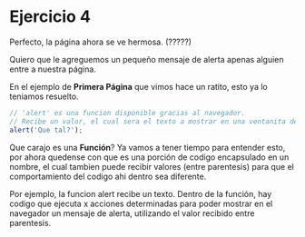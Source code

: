 # Ejercicio 4

Perfecto, la página ahora se ve hermosa. (?????)

Quiero que le agreguemos un pequeño mensaje de alerta apenas alguien entre a nuestra página.

En el ejemplo de **Primera Página** que vimos hace un ratito, esto ya lo teniamos resuelto.

```js
// 'alert' es una funcion disponible gracias al navegador. 
// Recibe un valor, el cual sera el texto a mostrar en una ventanita de alerta.
alert('Que tal?');
```

Que carajo es una **Función**? Ya vamos a tener tiempo para entender esto, por ahora quedense con que es una porción de codigo encapsulado en un nombre, el cual tambien puede recibir valores (entre parentesis) para que el comportamiento del codigo ahi dentro sea diferente.

Por ejemplo, la funcion alert recibe un texto. Dentro de la función, hay codigo que ejecuta x acciones determinadas para poder mostrar en el navegador un mensaje de alerta, utilizando el valor recibido entre parentesis.